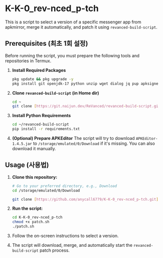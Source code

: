 # K-K-0_rev-nced_p-tch

This is a script to select a version of a specific messenger app from apkmirror, merge it automatically, and patch it using `revanced-build-script`.

## Prerequisites (최초 1회 설정)

Before running the script, you must prepare the following tools and repositories in Termux.

1.  **Install Required Packages**
    ```bash
    pkg update && pkg upgrade -y
    pkg install git openjdk-17 python unzip wget dialog jq pup apksigner -y
    ```

2.  **Clone `revanced-build-script` (in Home dir)**
    ```bash
    cd ~
    git clone [https://git.naijun.dev/ReVanced/revanced-build-script.git](https://git.naijun.dev/ReVanced/revanced-build-script.git)
    ```

3.  **Install Python Requirements**
    ```bash
    cd ~/revanced-build-script
    pip install -r requirements.txt
    ```
    
4.  **(Optional) Prepare APKEditor**
    The script will try to download `APKEditor-1.4.5.jar` to `/storage/emulated/0/Download` if it's missing. You can also download it manually.

## Usage (사용법)

1.  **Clone this repository:**
    ```bash
    # Go to your preferred directory, e.g., Download
    cd /storage/emulated/0/Download
    
    git clone [https://github.com/anycall6779/K-K-0_rev-nced_p-tch.git](https://github.com/anycall6779/K-K-0_rev-nced_p-tch.git)
    ```

2.  **Run the script:**
    ```bash
    cd K-K-0_rev-nced_p-tch
    chmod +x patch.sh
    ./patch.sh
    ```
3.  Follow the on-screen instructions to select a version.
4.  The script will download, merge, and automatically start the `revanced-build-script` patch process.
